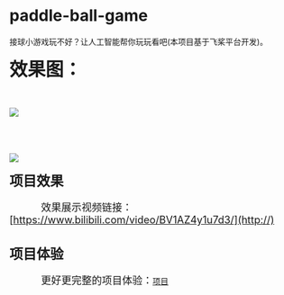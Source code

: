 # paddle-ball-game
接球小游戏玩不好？让人工智能帮你玩玩看吧(本项目基于飞桨平台开发)。

<font size=6>**效果图：**</font>
<br><br><br>

![](https://ai-studio-static-online.cdn.bcebos.com/17a9cf7d0a9b4e9ba61c8d57be532a863aa68e5dbccb499885b00514cd58f686)

<br><br><br>
![](https://ai-studio-static-online.cdn.bcebos.com/af6453979d0b448bab9cb1b7ee67f20f305586fdbac04d23b318e646044e6aba)

<font size=5>**项目效果**</font>
<br><br>
&emsp;&emsp;&emsp;&emsp;<font size=4>效果展示视频链接：[https://www.bilibili.com/video/BV1AZ4y1u7d3/](http://)</font>
<br><br>

<font size=5>**项目体验**</font>
<br><br>
&emsp;&emsp;&emsp;&emsp;<font size=4>更好更完整的项目体验：</font>[项目](https://aistudio.baidu.com/aistudio/projectdetail/628547)
